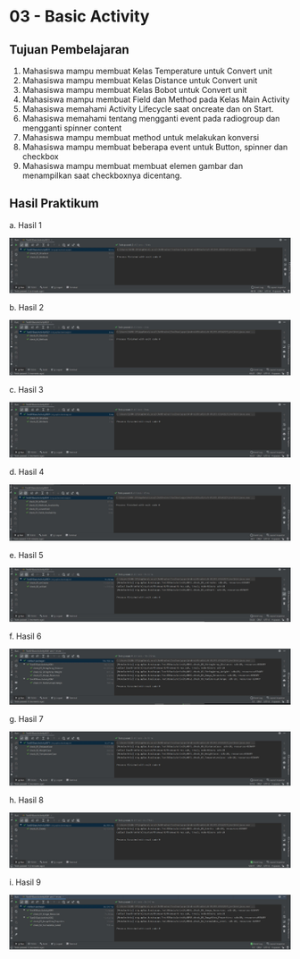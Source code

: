 # 03 - Basic Activity

## Tujuan Pembelajaran

1. Mahasiswa mampu membuat Kelas Temperature untuk Convert unit
2. Mahasiswa mampu membuat Kelas Distance untuk Convert unit
3. Mahasiswa mampu membuat Kelas Bobot untuk Convert unit
4. Mahasiswa mampu membuat Field dan Method pada Kelas Main Activity
5. Mahasiswa memahami Activity Lifecycle saat oncreate dan on Start.
6. Mahasiswa memahami tentang mengganti event pada radiogroup dan mengganti spinner content
7. Mahasiswa mampu membuat method untuk melakukan konversi
8. Mahasiswa mampu membuat beberapa event untuk Button, spinner dan checkbox
9. Mahasiswa mampu membuat membuat elemen gambar dan menampilkan saat checkboxnya dicentang.

## Hasil Praktikum

a. Hasil 1

![SS1](img/Screenshot_1.jpg)

b. Hasil 2

![SS2](img/Screenshot_2.jpg)

c. Hasil 3

![SS3](img/Screenshot_3.jpg)

d. Hasil 4

![SS4](img/Screenshot_4.jpg)

e. Hasil 5

![SS5](img/Screenshot_5.jpg)

f. Hasil 6

![SS6](img/Screenshot_6.jpg)

g. Hasil 7

![SS37](img/Screenshot_7.jpg)

h. Hasil 8

![SS8](img/Screenshot_8.jpg)

i. Hasil 9

![SS9](img/Screenshot_9.jpg)
